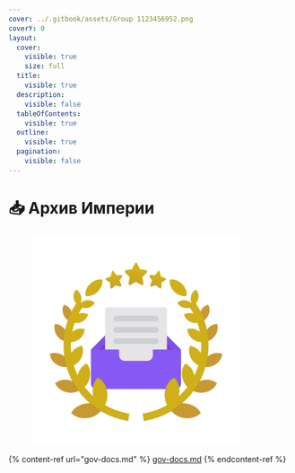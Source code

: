 ```yaml
---
cover: ../.gitbook/assets/Group 1123456952.png
coverY: 0
layout:
  cover:
    visible: true
    size: full
  title:
    visible: true
  description:
    visible: false
  tableOfContents:
    visible: true
  outline:
    visible: true
  pagination:
    visible: false
---
```


# 📥 Архив Империи

<figure><img src="../.gitbook/assets/Group 1123456972.png" alt="" width="375"><figcaption></figcaption></figure>

{% content-ref url="gov-docs.md" %}
[gov-docs.md](gov-docs.md)
{% endcontent-ref %}
